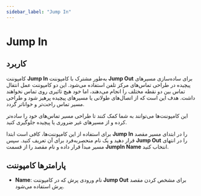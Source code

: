 ```yaml
---
sidebar_label: "Jump In"
---
```



# Jump In

## کاربرد

کامپوننت **Jump In** به‌طور مشترک با کامپوننت **Jump Out** برای ساده‌سازی مسیرهای پیچیده در طراحی تماس‌های مرکز تلفن استفاده می‌شود. این دو کامپوننت عمل انتقال تماس بین دو نقطه مختلف را انجام می‌دهند، اما خود هیچ تاثیری روی تماس نخواهند داشت. هدف این است که از اتصال‌های طولانی یا مسیرهای پیچیده پرهیز شود و طراحی مسیر تماس راحت‌تر و خواناتر گردد.

این کامپوننت‌ها می‌توانند به شما کمک کنند تا طراحی مسیر تماس‌های خود را ساده‌تر کرده و از مسیرهای غیر ضروری یا پیچیده جلوگیری کنید.

برای استفاده از این کامپوننت‌ها، کافی است ابتدا **Jump In** را در ابتدای مسیر مقصد قرار دهید و یک نام منحصربه‌فرد برای آن تعریف کنید. سپس **Jump Out** را در انتهای مسیر مبدأ قرار داده و نام مقصد را از قسمت **JumpIn Name** انتخاب کنید.

## پارامترها کامپوننت

- **Name**: نام ورودی پرش که در کامپوننت **Jump Out** برای مشخص کردن مقصد پرش استفاده می‌شود.